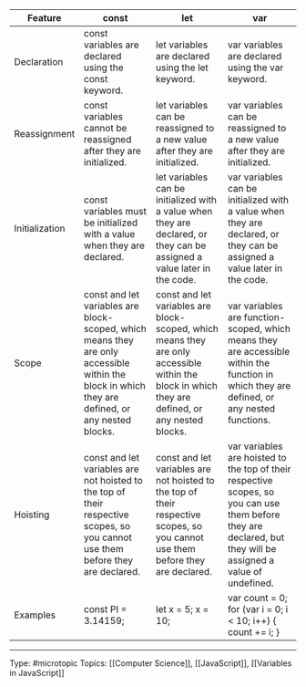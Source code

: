 | Feature | const                                                                                                                                            | let                                                                                                                                              | var                                                                                                                                                            |
|-----------------------------|--------------------------------------------------------------------------------------------------------------------------------------------------|--------------------------------------------------------------------------------------------------------------------------------------------------|----------------------------------------------------------------------------------------------------------------------------------------------------------------|
| Declaration                 | const variables are declared using the const keyword.                                                                                            | let variables are declared using the let keyword.                                                                                                | var variables are declared using the var keyword.                                                                                                              |
| Reassignment                | const variables cannot be reassigned after they are initialized.                                                                                 | let variables can be reassigned to a new value after they are initialized.                                                                       | var variables can be reassigned to a new value after they are initialized.                                                                                     |
| Initialization              | const variables must be initialized with a value when they are declared.                                                                         | let variables can be initialized with a value when they are declared, or they can be assigned a value later in the code.                         | var variables can be initialized with a value when they are declared, or they can be assigned a value later in the code.                                       |
| Scope                       | const and let variables are block-scoped, which means they are only accessible within the block in which they are defined, or any nested blocks. | const and let variables are block-scoped, which means they are only accessible within the block in which they are defined, or any nested blocks. | var variables are function-scoped, which means they are accessible within the function in which they are defined, or any nested functions.                     |
| Hoisting                    | const and let variables are not hoisted to the top of their respective scopes, so you cannot use them before they are declared.                  | const and let variables are not hoisted to the top of their respective scopes, so you cannot use them before they are declared.                  | var variables are hoisted to the top of their respective scopes, so you can use them before they are declared, but they will be assigned a value of undefined. |
| Examples                    | const PI = 3.14159;                                                                                                                              | let x = 5; x = 10;                                                                                                                               | var count = 0; for (var i = 0; i < 10; i++) { count += i; }                                                                                                    |


___
Type: #microtopic 
Topics: [[Computer Science]], [[JavaScript]], [[Variables in JavaScript]]

